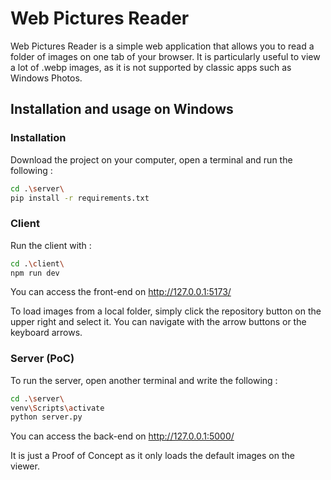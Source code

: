 # Web Pictures Reader

Web Pictures Reader is a simple web application that allows you to read a folder of images on one tab of your browser. It is particularly useful to view a lot of .webp images, as it is not supported by classic apps such as Windows Photos.

## Installation and usage on Windows

### Installation

Download the project on your computer, open a terminal and run the following :

```bash
cd .\server\
pip install -r requirements.txt
```

### Client

Run the client with :

```bash
cd .\client\
npm run dev
```

You can access the front-end on http://127.0.0.1:5173/

To load images from a local folder, simply click the repository button on the upper right and select it. You can navigate with the arrow buttons or the keyboard arrows.

### Server (PoC)

To run the server, open another terminal and write the following :

```bash
cd .\server\
venv\Scripts\activate
python server.py
```

You can access the back-end on http://127.0.0.1:5000/

It is just a Proof of Concept as it only loads the default images on the viewer.
